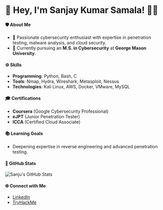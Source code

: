   # 👋 Hey, I'm Sanjay Kumar Samala! 🧑‍💻


#### 🛡️ About Me
- 🔐 Passionate cybersecurity enthusiast with expertise in penetration testing, malware analysis, and cloud security.  
- 🌱 Currently pursuing an **M.S. in Cybersecurity** at **George Mason University**.  

#### ⚙️ Skills
- **Programming**: Python, Bash, C  
- **Tools**: Nmap, Hydra, Wireshark, Metasploit, Nessus  
- **Technologies**: Kali Linux, AWS, Docker, VMware, MySQL  

#### 🎓 Certifications
- **Coursera** (Google Cybersecurity Professional)
- **eJPT** (Junior Penetration Tester)  
- **ICCA** (Certified Cloud Associate)  

#### 📚 Learning Goals
- Deepening expertise in reverse engineering and advanced penetration testing.  

#### 🚀 GitHub Stats
![Sanju's GitHub Stats](https://github-readme-stats.vercel.app/api?username=SanjuCyb3r&show_icons=true&theme=dark)

#### 🌐 Connect with Me
- [LinkedIn](https://www.linkedin.com/in/sanjay-kumar-samala/)  
- [TryHackMe](https://tryhackme.com/p/sanju.samala)  
